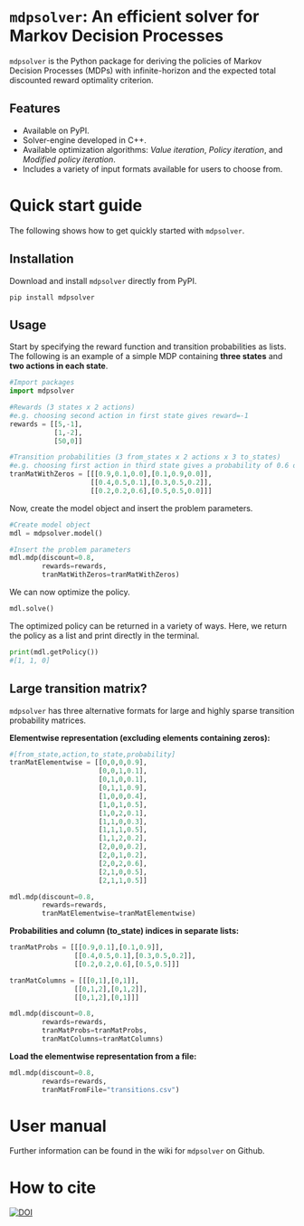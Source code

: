 # `mdpsolver`: An efficient solver for Markov Decision Processes
 
`mdpsolver` is the Python package for deriving the policies of Markov Decision Processes (MDPs) with infinite-horizon and the expected total discounted reward optimality criterion. 

## Features

* Available on PyPI.
* Solver-engine developed in C++.
* Available optimization algorithms: *Value iteration*, *Policy iteration*, and *Modified policy iteration*.  
* Includes a variety of input formats available for users to choose from.

# Quick start guide

The following shows how to get quickly started with `mdpsolver`.

## Installation

Download and install `mdpsolver` directly from PyPI. 

```
pip install mdpsolver
```

## Usage

Start by specifying the reward function and transition probabilities as lists. The following is an example of a simple MDP containing **three states** and **two actions in each state**.

```python
#Import packages
import mdpsolver

#Rewards (3 states x 2 actions)
#e.g. choosing second action in first state gives reward=-1
rewards = [[5,-1],
           [1,-2],
           [50,0]]

#Transition probabilities (3 from_states x 2 actions x 3 to_states)
#e.g. choosing first action in third state gives a probability of 0.6 of staying in third state
tranMatWithZeros = [[[0.9,0.1,0.0],[0.1,0.9,0.0]],
                    [[0.4,0.5,0.1],[0.3,0.5,0.2]],
                    [[0.2,0.2,0.6],[0.5,0.5,0.0]]]
```

Now, create the model object and insert the problem parameters.

```python
#Create model object
mdl = mdpsolver.model()

#Insert the problem parameters
mdl.mdp(discount=0.8,
        rewards=rewards,
        tranMatWithZeros=tranMatWithZeros)
```

We can now optimize the policy.

```python
mdl.solve()
```

The optimized policy can be returned in a variety of ways. Here, we return the policy as a list and print directly in the terminal. 

```python
print(mdl.getPolicy())
#[1, 1, 0]
```

## Large transition matrix?

`mdpsolver` has three alternative formats for large and highly sparse transition probability matrices.

**Elementwise representation (excluding elements containing zeros):**

```python
#[from_state,action,to_state,probability]
tranMatElementwise = [[0,0,0,0.9],
                      [0,0,1,0.1],
                      [0,1,0,0.1],
                      [0,1,1,0.9],
                      [1,0,0,0.4],
                      [1,0,1,0.5],
                      [1,0,2,0.1],
                      [1,1,0,0.3],
                      [1,1,1,0.5],
                      [1,1,2,0.2],
                      [2,0,0,0.2],
                      [2,0,1,0.2],
                      [2,0,2,0.6],
                      [2,1,0,0.5],
                      [2,1,1,0.5]]

mdl.mdp(discount=0.8,
        rewards=rewards,
        tranMatElementwise=tranMatElementwise)
```

**Probabilities and column (to_state) indices in separate lists:**

```python
tranMatProbs = [[[0.9,0.1],[0.1,0.9]],
                [[0.4,0.5,0.1],[0.3,0.5,0.2]],
                [[0.2,0.2,0.6],[0.5,0.5]]]

tranMatColumns = [[[0,1],[0,1]],
                [[0,1,2],[0,1,2]],
                [[0,1,2],[0,1]]]

mdl.mdp(discount=0.8,
        rewards=rewards,
        tranMatProbs=tranMatProbs,
        tranMatColumns=tranMatColumns)

```

**Load the elementwise representation from a file:**

```python
mdl.mdp(discount=0.8,
        rewards=rewards,
        tranMatFromFile="transitions.csv")
```

# User manual

Further information can be found in the wiki for `mdpsolver` on Github.

# How to cite

[![DOI](https://zenodo.org/badge/294063917.svg)](https://zenodo.org/badge/latestdoi/294063917)